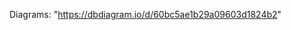 <!-- NOTE: DATABASE -->



<!-- NOTE: SOURCE CODE -->




<!-- NOTE: STATUS-ROLE TABLE -->
Diagrams: "https://dbdiagram.io/d/60bc5ae1b29a09603d1824b2"